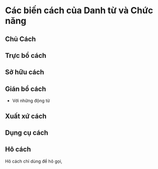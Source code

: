 # Các biến cách của Danh từ và Chức năng
## Chủ Cách
## Trực bổ cách
## Sở hữu cách
## Gián bổ cách
- Với những động từ 
## Xuất xứ cách
## Dụng cụ cách
## Hô cách
Hô cách chỉ dùng để hô gọi,
